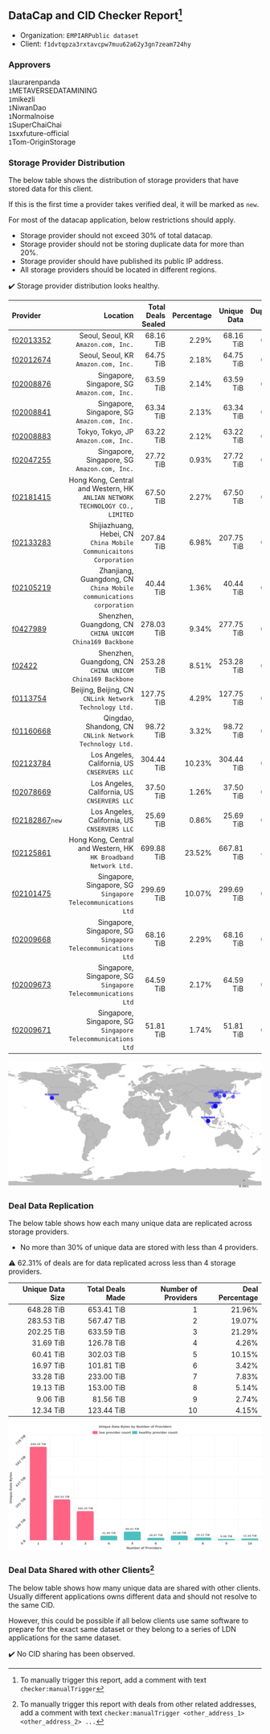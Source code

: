 ## DataCap and CID Checker Report[^1]
 - Organization: `EMPIARPublic dataset`
 - Client: `f1dvtqpza3rxtavcpw7muu62a62y3gn7zeam724hy`
### Approvers
`1`laurarenpanda<br/>`1`METAVERSEDATAMINING<br/>`1`mikezli<br/>`1`NiwanDao<br/>`1`Normalnoise<br/>`1`SuperChaiChai<br/>`1`sxxfuture-official<br/>`1`Tom-OriginStorage

### Storage Provider Distribution
The below table shows the distribution of storage providers that have stored data for this client.

If this is the first time a provider takes verified deal, it will be marked as `new`.

For most of the datacap application, below restrictions should apply.
 - Storage provider should not exceed 30% of total datacap.
 - Storage provider should not be storing duplicate data for more than 20%.
 - Storage provider should have published its public IP address.
 - All storage providers should be located in different regions.

✔️ Storage provider distribution looks healthy.

| Provider                                                    |                                                                        Location | Total Deals Sealed | Percentage | Unique Data | Duplicate Deals |
| :---------------------------------------------------------- | ------------------------------------------------------------------------------: | -----------------: | ---------: | ----------: | --------------: |
| [f02013352](https://filfox.info/en/address/f02013352)       |                                         Seoul, Seoul, KR<br/>`Amazon.com, Inc.` |          68.16 TiB |      2.29% |   68.16 TiB |           0.00% |
| [f02012674](https://filfox.info/en/address/f02012674)       |                                         Seoul, Seoul, KR<br/>`Amazon.com, Inc.` |          64.75 TiB |      2.18% |   64.75 TiB |           0.00% |
| [f02008876](https://filfox.info/en/address/f02008876)       |                                 Singapore, Singapore, SG<br/>`Amazon.com, Inc.` |          63.59 TiB |      2.14% |   63.59 TiB |           0.00% |
| [f02008841](https://filfox.info/en/address/f02008841)       |                                 Singapore, Singapore, SG<br/>`Amazon.com, Inc.` |          63.34 TiB |      2.13% |   63.34 TiB |           0.00% |
| [f02008883](https://filfox.info/en/address/f02008883)       |                                         Tokyo, Tokyo, JP<br/>`Amazon.com, Inc.` |          63.22 TiB |      2.12% |   63.22 TiB |           0.00% |
| [f02047255](https://filfox.info/en/address/f02047255)       |                                 Singapore, Singapore, SG<br/>`Amazon.com, Inc.` |          27.72 TiB |      0.93% |   27.72 TiB |           0.00% |
| [f02181415](https://filfox.info/en/address/f02181415)       | Hong Kong, Central and Western, HK<br/>`ANLIAN NETWORK TECHNOLOGY CO., LIMITED` |          67.50 TiB |      2.27% |   67.50 TiB |           0.00% |
| [f02133283](https://filfox.info/en/address/f02133283)       |           Shijiazhuang, Hebei, CN<br/>`China Mobile Communicaitons Corporation` |         207.84 TiB |      6.98% |  207.75 TiB |           0.05% |
| [f02105219](https://filfox.info/en/address/f02105219)       |          Zhanjiang, Guangdong, CN<br/>`China Mobile communications corporation` |          40.44 TiB |      1.36% |   40.44 TiB |           0.00% |
| [f0427989](https://filfox.info/en/address/f0427989)         |                    Shenzhen, Guangdong, CN<br/>`CHINA UNICOM China169 Backbone` |         278.03 TiB |      9.34% |  277.75 TiB |           0.10% |
| [f02422](https://filfox.info/en/address/f02422)             |                    Shenzhen, Guangdong, CN<br/>`CHINA UNICOM China169 Backbone` |         253.28 TiB |      8.51% |  253.28 TiB |           0.00% |
| [f0113754](https://filfox.info/en/address/f0113754)         |                       Beijing, Beijing, CN<br/>`CNLink Network Technology Ltd.` |         127.75 TiB |      4.29% |  127.75 TiB |           0.00% |
| [f01160668](https://filfox.info/en/address/f01160668)       |                      Qingdao, Shandong, CN<br/>`CNLink Network Technology Ltd.` |          98.72 TiB |      3.32% |   98.72 TiB |           0.00% |
| [f02123784](https://filfox.info/en/address/f02123784)       |                                 Los Angeles, California, US<br/>`CNSERVERS LLC` |         304.44 TiB |     10.23% |  304.44 TiB |           0.00% |
| [f02078669](https://filfox.info/en/address/f02078669)       |                                 Los Angeles, California, US<br/>`CNSERVERS LLC` |          37.50 TiB |      1.26% |   37.50 TiB |           0.00% |
| [f02182867](https://filfox.info/en/address/f02182867)`new`  |                                 Los Angeles, California, US<br/>`CNSERVERS LLC` |          25.69 TiB |      0.86% |   25.69 TiB |           0.00% |
| [f02125861](https://filfox.info/en/address/f02125861)       |              Hong Kong, Central and Western, HK<br/>`HK Broadband Network Ltd.` |         699.88 TiB |     23.52% |  667.81 TiB |           4.58% |
| [f02101475](https://filfox.info/en/address/f02101475)       |                 Singapore, Singapore, SG<br/>`Singapore Telecommunications Ltd` |         299.69 TiB |     10.07% |  299.69 TiB |           0.00% |
| [f02009668](https://filfox.info/en/address/f02009668)       |                 Singapore, Singapore, SG<br/>`Singapore Telecommunications Ltd` |          68.16 TiB |      2.29% |   68.16 TiB |           0.00% |
| [f02009673](https://filfox.info/en/address/f02009673)       |                 Singapore, Singapore, SG<br/>`Singapore Telecommunications Ltd` |          64.59 TiB |      2.17% |   64.59 TiB |           0.00% |
| [f02009671](https://filfox.info/en/address/f02009671)       |                 Singapore, Singapore, SG<br/>`Singapore Telecommunications Ltd` |          51.81 TiB |      1.74% |   51.81 TiB |           0.00% |

<img src="https://raw.githubusercontent.com/data-preservation-programs/filplus-checker-assets/main/filecoin-project/filecoin-plus-large-datasets/issues/1845/1683907796420.png"/>

### Deal Data Replication
The below table shows how each many unique data are replicated across storage providers.

- No more than 30% of unique data are stored with less than 4 providers.

⚠️ 62.31% of deals are for data replicated across less than 4 storage providers.

| Unique Data Size | Total Deals Made | Number of Providers | Deal Percentage |
| ---------------: | ---------------: | ------------------: | --------------: |
|       648.28 TiB |       653.41 TiB |                   1 |          21.96% |
|       283.53 TiB |       567.47 TiB |                   2 |          19.07% |
|       202.25 TiB |       633.59 TiB |                   3 |          21.29% |
|        31.69 TiB |       126.78 TiB |                   4 |           4.26% |
|        60.41 TiB |       302.03 TiB |                   5 |          10.15% |
|        16.97 TiB |       101.81 TiB |                   6 |           3.42% |
|        33.28 TiB |       233.00 TiB |                   7 |           7.83% |
|        19.13 TiB |       153.00 TiB |                   8 |           5.14% |
|         9.06 TiB |        81.56 TiB |                   9 |           2.74% |
|        12.34 TiB |       123.44 TiB |                  10 |           4.15% |

<img src="https://raw.githubusercontent.com/data-preservation-programs/filplus-checker-assets/main/filecoin-project/filecoin-plus-large-datasets/issues/1845/1683907797184.png"/>

### Deal Data Shared with other Clients[^3]
The below table shows how many unique data are shared with other clients.
Usually different applications owns different data and should not resolve to the same CID.

However, this could be possible if all below clients use same software to prepare for the exact same dataset or they belong to a series of LDN applications for the same dataset.

✔️ No CID sharing has been observed.

[^1]: To manually trigger this report, add a comment with text `checker:manualTrigger`

[^2]: Deals from those addresses are combined into this report as they are specified with `checker:manualTrigger`

[^3]: To manually trigger this report with deals from other related addresses, add a comment with text `checker:manualTrigger <other_address_1> <other_address_2> ...`
